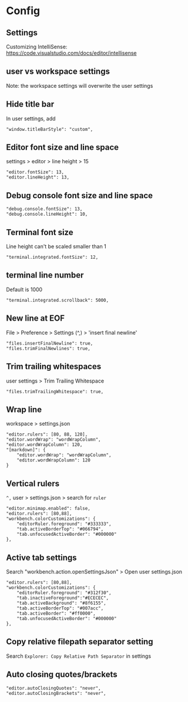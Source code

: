 # Config

## Settings
Customizing IntelliSense:
https://code.visualstudio.com/docs/editor/intellisense

## user vs workspace settings
Note: the workspace settings will overwrite the user settings

## Hide title bar
In user settings, add
```
"window.titleBarStyle": "custom",
```

## Editor font size and line space
settings > editor > line height > 15
```
"editor.fontSize": 13,
"editor.lineHeight": 13,
```

## Debug console font size and line space
```
"debug.console.fontSize": 13,
"debug.console.lineHeight": 10,
```

## Terminal font size
Line height can't be scaled smaller than 1
```
"terminal.integrated.fontSize": 12,
```

## terminal line number
Default is 1000
```
"terminal.integrated.scrollback": 5000,
```

## New line at EOF
File > Preference > Settings (^,) > 'insert final newline'
```
"files.insertFinalNewline": true,
"files.trimFinalNewlines": true,
```

## Trim trailing whitespaces
user settings > Trim Trailing Whitespace
```
"files.trimTrailingWhitespace": true,
```

## Wrap line
workspace > settings.json
```
"editor.rulers": [80, 88, 120],
"editor.wordWrap": "wordWrapColumn",
"editor.wordWrapColumn": 120,
"[markdown]": {
    "editor.wordWrap": "wordWrapColumn",
    "editor.wordWrapColumn": 120
}
```

## Vertical rulers
`^,` user > settings.json > search for `ruler`
```
"editor.minimap.enabled": false,
"editor.rulers": [80,88],
"workbench.colorCustomizations": {
    "editorRuler.foreground": "#333333",
    "tab.activeBorderTop": "#066794",
    "tab.unfocusedActiveBorder": "#000000"
},
```

## Active tab settings
Search "workbench.action.openSettingsJson" > Open user settings.json
```
"editor.rulers": [80,88],
"workbench.colorCustomizations": {
    "editorRuler.foreground": "#312f30",
    "tab.inactiveForeground":"#ECECEC",
    "tab.activeBackground": "#8f6155",
    "tab.activeBorderTop": "#007acc",
    "tab.activeBorder": "#ff0000",
    "tab.unfocusedActiveBorder": "#000000"
},
```

## Copy relative filepath separator setting
Search `Explorer: Copy Relative Path Separator` in settings

## Auto closing quotes/brackets
```
"editor.autoClosingQuotes": "never",
"editor.autoClosingBrackets": "never",
```    
